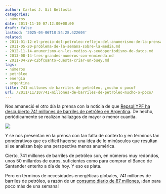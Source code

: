 ```yaml
---
author: Carlos J. Gil Bellosta
categories:
- números
date: 2011-11-10 07:12:00+00:00
draft: false
lastmod: '2025-04-06T18:54:28.422604'
related:
- 2011-01-12-el-precio-del-petroleo-reflejo-del-anumerismo-de-la-prensa.md
- 2011-05-20-problema-de-la-semana-sobre-la-media.md
- 2012-11-14-anumerismo-en-los-medios-y-seudoperiodismo-de-datos.md
- 2013-08-14-tres-grandes-numeros-con-enmienda.md
- 2011-04-29-c2bfcuanto-cuesta-criar-un-buey.md
tags:
- números
- petróleo
- energía
- argentina
title: 741 millones de barriles de petróleo, ¿mucho o poco?
url: /2011/11/10/741-millones-de-barriles-de-petroleo-mucho-o-poco/
---
```


Nos amaneció el otro día la prensa con la noticia de que [Repsol YPF ha descubierto 741 millones de barriles de petróleo en Argentina](https://www.theglobeandmail.com/report-on-business/industry-news/energy-and-resources/repsol-ypf-confirms-giant-oil-find-in-argentina/article4097616/). De hecho, periódicamente se realizan hallazgos de mayor o menor cuantía.

[![](/wp-uploads/2011/11/Gusher_Okemah_OK_1922.jpg)
](/wp-uploads/2011/11/Gusher_Okemah_OK_1922.jpg)

Y se nos presentan en la prensa con tan falta de contexto y en términos tan ponderativos que es difícil hacerse una idea de lo minúsculos que resultan si se analizan bajo una perspectiva menos anumérica.

Cierto, 741 millones de barriles de petróleo son, en números muy redondos, unos 50 millardos de euros, suficientes como para comprar el Banco de Santander enterito a día de hoy. Y eso es plata.

Pero en términos de necesidades energéticas globales, 741 millones de barriles de petróleo, a razón de un [consumo diario de 87 millones](http://en.wikipedia.org/wiki/Petroleum#Consumption_statistics), ¡dan para poco más de una semana!